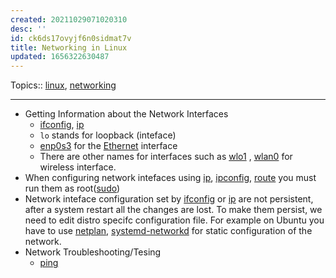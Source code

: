 ```yaml
---
created: 20211029071020310
desc: ''
id: ck6ds17ovyjf6n0sidmat7v
title: Networking in Linux
updated: 1656322630487
---
```

   
Topics::  [linux](../topics/linux.md), [networking](../topics/networking.md)   
   
   
---   
   
   
- Getting Information about the Network Interfaces   
  - [ifconfig](../devlog/ifconfig.md), [ip](../devlog/ip.md)   
  - `lo` stands for loopback (inteface)   
  - [enp0s3](../devlog/enp0s3.md) for the [Ethernet](../devlog/ethernet.md) interface   
  - There are other names for interfaces such as [wlo1](/not_created.md) , [wlan0](../devlog/wlan0.md) for wireless interface.   
- When configuring network intefaces using [ip](../devlog/ip.md), [ipconfig](/not_created.md), [route](../devlog/route.md) you must run them as root([sudo](../devlog/sudo.md))   
- Network inteface configuration set by [ifconfig](../devlog/ifconfig.md) or [ip](../devlog/ip.md) are not persistent, after a system restart all the changes are lost. To make them persist, we need to edit distro specifc configuration file. For example on Ubuntu you have to use [netplan](../devlog/netplan.md), [systemd-networkd](../devlog/systemd-networkd.md) for static configuration of the network.   
- Network Troubleshooting/Tesing   
  - [ping](../devlog/ping.md)